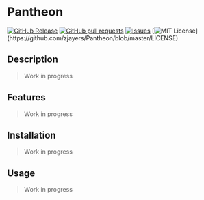 # Pantheon
[![GitHub Release](https://img.shields.io/github/release/zjayers/Pantheon.svg?style=flat)](https://github.com/zjayers/Pantheon/releases)
[![GitHub pull requests](https://img.shields.io/github/issues-pr/zjayers/Pantheon.svg?style=flat)](https://github.com/zjayers/Pantheon/pulls)
[![Issues](https://img.shields.io/github/issues-raw/zjayers/Pantheon.svg?maxAge=25000)](https://github.com/zjayers/Pantheon/issues)
[![MIT License](https://img.shields.io/apm/l/atomic-ui.svg?)](https://github.com/zjayers/Pantheon/blob/master/LICENSE)

## Description

> Work in progress

## Features

> Work in progress

## Installation

> Work in progress

## Usage

> Work in progress
